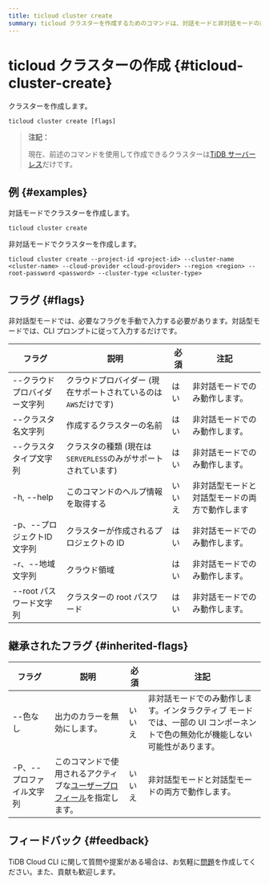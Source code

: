 ```yaml
---
title: ticloud cluster create
summary: ticloud クラスターを作成するためのコマンドは、対話モードと非対話モードの両方で使用できます。非対話モードでは、必要なフラグを手動で入力する必要があります。現在、作成できるクラスターはTiDBサーバーレスのみです。必要なフラグには、クラウドプロバイダー、クラスタ名、クラスタタイプ、プロジェクトID、地域、rootパスワードが含まれます。また、フィードバックや提案がある場合は、TiDB Cloud CLIの問題を作成するか、貢献することができます。
---
```


# ticloud クラスターの作成 {#ticloud-cluster-create}

クラスターを作成します。

```shell
ticloud cluster create [flags]
```

> **注記：**
>
> 現在、前述のコマンドを使用して作成できるクラスターは[TiDB サーバーレス](/tidb-cloud/select-cluster-tier.md#tidb-serverless)だけです。

## 例 {#examples}

対話モードでクラスターを作成します。

```shell
ticloud cluster create
```

非対話モードでクラスターを作成します。

```shell
ticloud cluster create --project-id <project-id> --cluster-name <cluster-name> --cloud-provider <cloud-provider> --region <region> --root-password <password> --cluster-type <cluster-type>
```

## フラグ {#flags}

非対話型モードでは、必要なフラグを手動で入力する必要があります。対話型モードでは、CLI プロンプトに従って入力するだけです。

| フラグ              | 説明                                     | 必須  | 注記                      |
| ---------------- | -------------------------------------- | --- | ----------------------- |
| --クラウドプロバイダー文字列  | クラウドプロバイダー (現在サポートされているのは`AWS`だけです)    | はい  | 非対話モードでのみ動作します。         |
| --クラスタ名文字列       | 作成するクラスターの名前                           | はい  | 非対話モードでのみ動作します。         |
| --クラスタタイプ文字列     | クラスタの種類 (現在は`SERVERLESS`のみがサポートされています) | はい  | 非対話モードでのみ動作します。         |
| -h, --help       | このコマンドのヘルプ情報を取得する                      | いいえ | 非対話型モードと対話型モードの両方で動作します |
| -p、--プロジェクトID文字列 | クラスターが作成されるプロジェクトの ID                  | はい  | 非対話モードでのみ動作します。         |
| -r、--地域文字列       | クラウド領域                                 | はい  | 非対話モードでのみ動作します。         |
| --root パスワード文字列  | クラスターの root パスワード                      | はい  | 非対話モードでのみ動作します。         |

## 継承されたフラグ {#inherited-flags}

| フラグ            | 説明                                                                               | 必須  | 注記                                                                |
| -------------- | -------------------------------------------------------------------------------- | --- | ----------------------------------------------------------------- |
| --色なし          | 出力のカラーを無効にします。                                                                   | いいえ | 非対話モードでのみ動作します。インタラクティブ モードでは、一部の UI コンポーネントで色の無効化が機能しない可能性があります。 |
| -P、--プロファイル文字列 | このコマンドで使用されるアクティブな[ユーザープロフィール](/tidb-cloud/cli-reference.md#user-profile)を指定します。 | いいえ | 非対話型モードと対話型モードの両方で動作します。                                          |

## フィードバック {#feedback}

TiDB Cloud CLI に関して質問や提案がある場合は、お気軽に[問題](https://github.com/tidbcloud/tidbcloud-cli/issues/new/choose)を作成してください。また、貢献も歓迎します。
